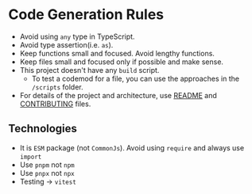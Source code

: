 # Code Generation Rules

- Avoid using `any` type in TypeScript.
- Avoid type assertion(i.e. `as`).
- Keep functions small and focused. Avoid lengthy functions.
- Keep files small and focused only if possible and make sense.
- This project doesn't have any `build` script.
  - To test a codemod for a file, you can use the approaches in the `/scripts` folder.
- For details of the project and architecture, use [README](//README.md) and [CONTRIBUTING](/CONTRIBUTING.md) files.

## Technologies

- It is `ESM` package (not `CommonJs`). Avoid using `require` and always use `import`
- Use `pnpm` not `npm`
- Use `pnpx` not `npx`
- Testing -> `vitest`
